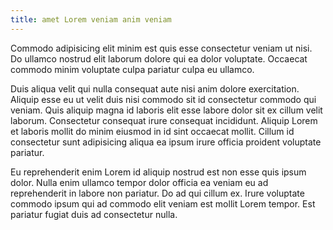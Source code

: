 ```yaml
---
title: amet Lorem veniam anim veniam
---
```


Commodo adipisicing elit minim est quis esse consectetur veniam ut nisi. Do ullamco nostrud elit laborum dolore qui ea dolor voluptate. Occaecat commodo minim voluptate culpa pariatur culpa eu ullamco.

Duis aliqua velit qui nulla consequat aute nisi anim dolore exercitation. Aliquip esse eu ut velit duis nisi commodo sit id consectetur commodo qui veniam. Quis aliquip magna id laboris elit esse labore dolor sit ex cillum velit laborum. Consectetur consequat irure consequat incididunt. Aliquip Lorem et laboris mollit do minim eiusmod in id sint occaecat mollit. Cillum id consectetur sunt adipisicing aliqua ea ipsum irure officia proident voluptate pariatur.

Eu reprehenderit enim Lorem id aliquip nostrud est non esse quis ipsum dolor. Nulla enim ullamco tempor dolor officia ea veniam eu ad reprehenderit in labore non pariatur. Do ad qui cillum ex. Irure voluptate commodo ipsum qui ad commodo elit veniam est mollit Lorem tempor. Est pariatur fugiat duis ad consectetur nulla.